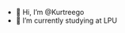 - 👋 Hi, I’m @Kurtreego
- 🌱 I’m currently studying at LPU


<!---
Kurtreego/Kurtreego is a ✨ special ✨ repository because its `README.md` (this file) appears on your GitHub profile.
You can click the Preview link to take a look at your changes.
--->

